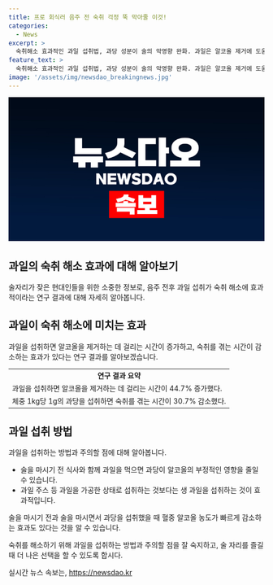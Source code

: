 ```yaml
---
title: 프로 회식러 음주 전 숙취 걱정 뚝 막아줄 이것!
categories:
  - News
excerpt: >
  숙취해소 효과적인 과일 섭취법, 과당 성분이 술의 악영향 완화. 과일은 알코올 제거에 도움을 주며 연구에서 혈중 알코올 농도 44.7% 감소 확인. 남아프리카 과학저널 연구에서도 혈중 알코올 농도 반으로 줄이고 숙취 시간 30.7% 단축. 시중 과일주스보다 생과일이 효과적.
feature_text: >
  숙취해소 효과적인 과일 섭취법, 과당 성분이 술의 악영향 완화. 과일은 알코올 제거에 도움을 주며 연구에서 혈중 알코올 농도 44.7% 감소 확인. 남아프리카 과학저널 연구에서도 혈중 알코올 농도 반으로 줄이고 숙취 시간 30.7% 단축. 시중 과일주스보다 생과일이 효과적.
image: '/assets/img/newsdao_breakingnews.jpg'
---
```


<p><img src="/assets/img/newsdao_breakingnews.jpg" alt="firstkoreanews 속보" /></p>

<h2>과일의 숙취 해소 효과에 대해 알아보기</h2>

<p data-ke-size="size16">술자리가 잦은 현대인들을 위한 소중한 정보로, 음주 전후 과일 섭취가 숙취 해소에 효과적이라는 연구 결과에 대해 자세히 알아봅니다.</p>

<h2 data-ke-size="size26">과일이 숙취 해소에 미치는 효과</h2>

<p data-ke-size="size16">과일을 섭취하면 알코올을 제거하는 데 걸리는 시간이 증가하고, 숙취를 겪는 시간이 감소하는 효과가 있다는 연구 결과를 알아보겠습니다.</p>

<table>
  <tr>
    <td style="text-align: center; height: 17px;"><b>연구 결과 요약</b></td>
  </tr>
  <tr>
    <td>과일을 섭취하면 알코올을 제거하는 데 걸리는 시간이 44.7% 증가했다.</td>
  </tr>
  <tr>
    <td>체중 1kg당 1g의 과당을 섭취하면 숙취를 겪는 시간이 30.7% 감소했다.</td>
  </tr>
</table>

<h2 data-ke-size="size26">과일 섭취 방법</h2>

<p data-ke-size="size16">과일을 섭취하는 방법과 주의할 점에 대해 알아봅니다.</p>

<ul>
  <li>술을 마시기 전 식사와 함께 과일을 먹으면 과당이 알코올의 부정적인 영향을 줄일 수 있습니다.</li>
  <li>과일 주스 등 과일을 가공한 상태로 섭취하는 것보다는 생 과일을 섭취하는 것이 효과적입니다.</li>
</ul>

<p data-ke-size="size16">술을 마시기 전과 술을 마시면서 과당을 섭취했을 때 혈중 알코올 농도가 빠르게 감소하는 효과도 있다는 것을 알 수 있습니다.</p>

<p data-ke-size="size16">숙취를 해소하기 위해 과일을 섭취하는 방법과 주의할 점을 잘 숙지하고, 술 자리를 즐길 때 더 나은 선택을 할 수 있도록 합시다.</p>
실시간 뉴스 속보는, <a href="https://newsdao.kr" rel="dofollow">https://newsdao.kr</a>


